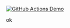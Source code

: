
[![GitHub Actions Demo](https://github.com/mokainos/actions/actions/workflows/test.yml/badge.svg)](https://github.com/mokainos/actions/actions/workflows/test.yml)

ok
